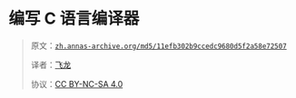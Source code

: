 # 编写 C 语言编译器

> 原文：[`zh.annas-archive.org/md5/11efb302b9ccedc9680d5f2a58e72507`](https://zh.annas-archive.org/md5/11efb302b9ccedc9680d5f2a58e72507)
> 
> 译者：[飞龙](https://github.com/wizardforcel)
> 
> 协议：[CC BY-NC-SA 4.0](http://creativecommons.org/licenses/by-nc-sa/4.0/)